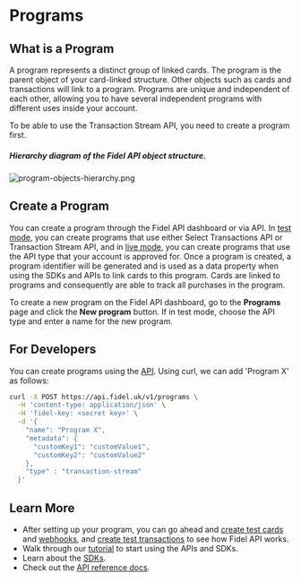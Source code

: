 # Programs

## What is a Program

A program represents a distinct group of linked cards. The program is the parent object of your card-linked structure. Other objects such as cards and transactions will link to a program. Programs are unique and independent of each other, allowing you to have several independent programs with different uses inside your account.

To be able to use the Transaction Stream API, you need to create a program first.

##### Hierarchy diagram of the Fidel API object structure.

![](https://raw.githubusercontent.com/FidelLimited/docs/master/assets/images/program-objects-hierarchy.png "program-objects-hierarchy.png")

## Create a Program

You can create a program through the Fidel API dashboard or via API. In [test mode](/stream/test-and-live-modes/#test-mode), you can create programs that use either Select Transactions API or Transaction Stream API, and in [live mode](/stream/test-and-live-modes/#live-mode), you can create programs that use the API type that your account is approved for. Once a program is created, a program identifier will be generated and is used as a data property when using the SDKs and APIs to link cards to this program. Cards are linked to programs and consequently are able to track all purchases in the program.

To create a new program on the Fidel API dashboard, go to the **Programs** page and click the **New program** button. If in test mode, choose the API type and enter a name for the new program.

## For Developers

You can create programs using the [API](https://transaction-stream.fidel.uk/reference/create-program). Using curl, we can add 'Program X' as follows:

```sh
curl -X POST https://api.fidel.uk/v1/programs \
  -H 'content-type: application/json' \
  -H 'fidel-key: <secret key>' \
  -d '{
    "name": "Program X",
    "metadata": {
      "customKey1": "customValue1",
      "customKey2": "customValue2"
    },
    "type" : "transaction-stream"
  }'
```

## Learn More

- After setting up your program, you can go ahead and [create test cards](/stream/cards) and [webhooks](/stream/webhooks), and [create test transactions](/stream/transactions) to see how Fidel API works.
- Walk through our [tutorial](/stream/tutorials/card-linking) to start using the APIs and SDKs.
- Learn about the [SDKs](/stream/sdks/web/v3).
- Check out the [API reference docs](https://transaction-stream.fidel.uk/reference/introduction-1).
